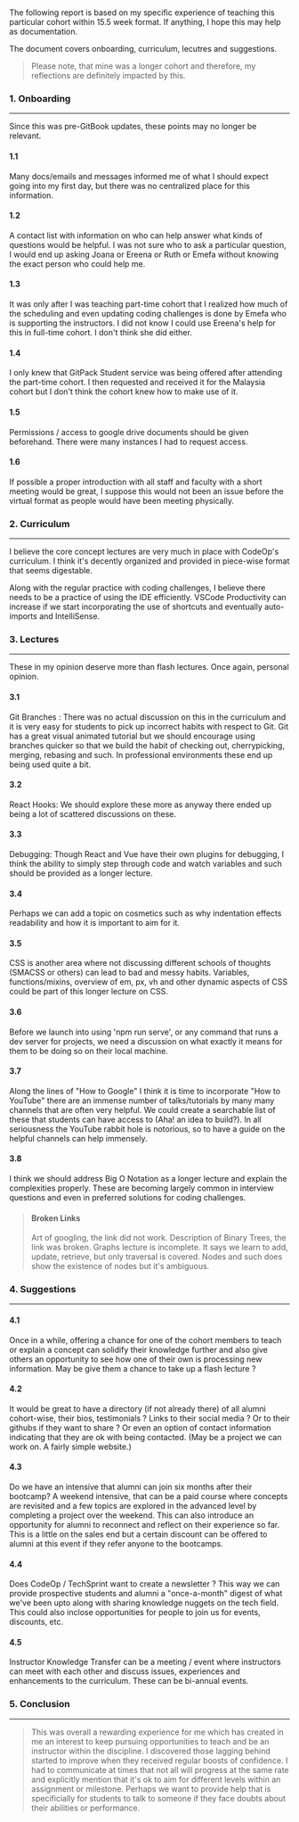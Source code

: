 #
The following report is based on my specific experience of teaching this particular cohort within 15.5 week format. If anything, I hope this may help as documentation. 

The document covers onboarding, curriculum, lecutres and suggestions.

> Please note, that mine was a longer cohort and therefore, my reflections are definitely impacted by this.  

### 1. Onboarding 
-----
Since this was pre-GitBook updates, these points may no longer be relevant. 

#### 1.1 
Many docs/emails and messages informed me of what I should expect going into my first day, but there was no centralized place for this information.  
   
#### 1.2 
A contact list with information on who can help answer what kinds of questions would be helpful. I was not sure who to ask a particular question, I would end up asking Joana or Ereena or Ruth or Emefa without knowing the exact person who could help me.  
#### 1.3 
It was only after I was teaching part-time cohort that I realized how much of the scheduling and even updating coding challenges is done by Emefa who is supporting the instructors. I did not know I could use Ereena's help for this in full-time cohort. I don't think she did either. 
#### 1.4 
I only knew that GitPack Student service was being offered after attending the part-time cohort. I then requested and received it for the Malaysia cohort but I don't think the cohort knew how to make use of it. 
   
#### 1.5 
Permissions / access to google drive documents should be given beforehand. There were many instances I had to request access.
 
   
#### 1.6 
If possible a proper introduction with all staff and faculty with a short meeting would be great, I suppose this would not been an issue before the virtual format as people would have been meeting physically.  
   
### 2. Curriculum
-----

I believe the core concept lectures are very much in place with CodeOp's curriculum.  I think it's decently organized and provided in piece-wise format that seems digestable.  

Along with the regular practice with coding challenges, I believe there needs to be a practice of using the IDE efficiently. VSCode Productivity can increase if we start incorporating the use of shortcuts and eventually auto-imports and IntelliSense. 

### 3. Lectures 
-----

These in my opinion deserve more than flash lectures. Once again, personal opinion.  

#### 3.1 
Git Branches : There was no actual discussion on this in the curriculum and it is very easy for students to pick up incorrect habits with respect to Git. Git has a great visual animated tutorial but we should encourage using branches quicker so that we build the habit of checking out, cherrypicking, merging, rebasing and such. In professional environments these end up being used quite a bit. 
   
#### 3.2 
React Hooks: We should explore these more as anyway there ended up being a lot of scattered discussions on these.
    
#### 3.3 
Debugging: Though React and Vue have their own plugins for debugging, I think the ability to simply step through code and watch variables and such should be provided as a longer lecture. 

#### 3.4 
Perhaps we can add a topic on cosmetics such as why indentation effects readability and how it is important to aim for it. 

#### 3.5 
CSS is another area where not discussing different schools of thoughts (SMACSS or others) can lead to bad and messy habits. Variables, functions/mixins, overview of em, px, vh and other dynamic aspects of CSS could be part of this longer lecture on CSS.

#### 3.6 
Before we launch into using 'npm run serve', or any command that runs a dev server for projects, we need a discussion on what exactly it means for them to be doing so on their local machine. 

#### 3.7 
Along the lines of "How to Google" I think it is time to incorporate "How to YouTube" there are an immense number of talks/tutorials by many many channels that are often very helpful. We could create a searchable list of these that students can have access to (Aha! an idea to build?). In all seriousness the YouTube rabbit hole is notorious, so to have a guide on the helpful channels can help immensely.

#### 3.8 
I think we should address Big O Notation as a longer lecture and explain the complexities properly. These are becoming largely common in interview questions and even in preferred solutions for coding challenges.   
  
>#### Broken Links
>Art of googling, the link did not work. 
>Description of Binary Trees, the link was broken. 
>Graphs lecture is incomplete. It says we learn to add, update, retrieve, but only traversal is covered. Nodes and such does show the existence of nodes but it's ambiguous. 

### 4. Suggestions 
---
#### 4.1 
Once in a while, offering a chance for one of the cohort members to teach or explain a concept can solidify their knowledge further and also give others an opportunity to see how one of their own is processing new information. May be give them a chance to take up a flash lecture ? 
   
#### 4.2 
It would be great to have a directory (if not already there) of all alumni cohort-wise, their bios, testimonials ? Links to their social media ? Or to their githubs if they want to share ? Or even an option of contact information indicating that they are ok with being contacted.  (May be a project we can work on. A fairly simple website.)

#### 4.3 
Do we have an intensive that alumni can join six months after their bootcamp? A weekend intensive, that can be a paid course where concepts are revisited and a few topics are explored in the advanced level by completing a project over the weekend.  This can also introduce an opportunity for alumni to reconnect and reflect on their experience so far.  This is a little on the sales end but a certain discount can be offered to alumni at this event if they refer anyone to the bootcamps.  

#### 4.4 
Does CodeOp / TechSprint want to create a newsletter ? This way we can provide prospective students and alumni a "once-a-month" digest of what we've been upto along with sharing knowledge nuggets on the tech field. This could also inclose opportunities for people to join us for events, discounts, etc.

#### 4.5 
Instructor Knowledge Transfer can be a meeting / event where instructors can meet with each other and discuss issues, experiences and enhancements to the curriculum.  These can be bi-annual events. 
   
### 5. Conclusion
---
> This was overall a rewarding experience for me which has created in me an interest to keep pursuing opportunities to teach and be an instructor within the discipline. I discovered those lagging behind started to improve when they received regular boosts of confidence. I had to communicate at times that not all will progress at the same rate and explicitly mention that it's ok to aim for different levels within an assignment or milestone. Perhaps we want to provide help that is specificially for students to talk to someone if they face doubts about their abilities or performance.


   
